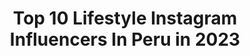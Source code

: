 ---
title: Top 10 Lifestyle Instagram Influencers In Peru in 2023
description: >-
  Find top lifestyle Instagram influencers in Peru in 2023. Most popular hashtags: #ootd #publicidad #girl #outfits.
platform: Instagram
hits: 100
text_top: See the best Instagram profiles on inBeat.
text_bottom: inBeat aggregates 100 Instagram influencers like this in Peru for you to pitch.
profiles:
  - username: "margotvaldez"
    fullname: >-
      🤍 𝕸𝖆𝖗𝖌𝖔𝖙 𝖁𝖆𝖑𝖉𝖊𝖟 🤍
    bio: >-
      YouTube ✨ Tiktok ✨ Lifestyle Tiktok: margocitavaldez (+86k) Cod Rappi: margotvaldez 🛵 STORE: @margotvaldez.store ⬇️ Donde compró mis ZAPATILLAS
    location: "Peru"
    followers: 57569
    engagement: 645
    commentsToLikes: 0.156104
    id: ck5bxst6yocqq0i117t7ri0l8
    verified: false
    hashtags: "#urbanstyle, #ootd, #converse, #mood"
  - username: "brisabraunl"
    fullname: >-
      Brisa Braun
    bio: >-
      <create your own happiness> 🌿 Healthy lifestyle 📍 Trujillo, Perú 💚 Feminista 💜 DM/Email for Collabs
    location: "Peru"
    followers: 6979
    engagement: 1486
    commentsToLikes: 0.046136
    id: ck6ti4oe401570j71jif3dfqp
    verified: false
    hashtags: "#fitnessmotivation, #feelingblessed, #love, #nature"
  - username: "johanaadelacruz"
    fullname: >-
      Johanna De La Cruz
    bio: >-
      para el que cree, todo es posible ❤️ 🇵🇪 lima, peru 🎥 YouTuber 🙌🏼 18 años 🛍 @newbright.pe | 🍓 @johanna.lifestyle 📩 johanna03delacruz@gmail.com
    location: "Peru"
    followers: 236504
    engagement: 702
    commentsToLikes: 0.012838
    id: ck15pnl2pyr6w0i19ki6mmn16
    verified: false
    hashtags: "#amigas, #bowldeavena, #oatmeal, #receta"
  - username: "pierina_dg"
    fullname: >-
      Pierina De La Borda Gotuzzo
    bio: >-
      Comunicadora Social Lifestyle Blogger 🍃 @qhalella.pe 🎭Actriz 📍Arequipeña en Lima 📩 pieri_dbg@hotmail.com AREQUIPA ❤️⬇️⬇️
    location: "Peru"
    followers: 28511
    engagement: 263
    commentsToLikes: 0.082306
    id: ck0u81ats66gj0i19ly75nquv
    verified: false
    hashtags: "#lookoftheday, #girl, #ootd, #outfitoftheday"
  - username: "claudiamezarosas"
    fullname: >-
      CLAUDIA MEZA
    bio: >-
      Model Lifestyle Founder @morenabycm 📍Perú Colaboraciones al DM 📩
    location: "Peru"
    followers: 23213
    engagement: 237
    commentsToLikes: 0.328876
    id: ck134l3hqwybc0i19te2gj1v2
    verified: false
    hashtags: "#publicidad, #peru, #model, #peruviangirl"
  - username: "antonellaleguab"
    fullname: >-
      Anto Legua B
    bio: >-
      Founder @el_closetdeanto @beautyfashion.peru Girl Boss | Fashion | Travel | Lifestyle | MakeUp ✉ antonellaleguab@gmail.com 📌 Perú
    location: "Peru"
    followers: 82062
    engagement: 128
    commentsToLikes: 0.179357
    id: ck6u904yrupf20j711z5lc25b
    verified: false
    hashtags: "#dknychallenge, #dknystories, #publicidad, #celebremostodo"
  - username: "bocinsdemi"
    fullname: >-
      m e n e 🌿
    bio: >-
      Mamá de Abril maternidad • deco • lifestyle 📩 collabs: menebocinsdemi@gmail.com YouTube:
    location: "Peru"
    followers: 7905
    engagement: 977
    commentsToLikes: 0.033768
    id: ckap2thx3095h0i780a6swlrh
    verified: false
    hashtags: "#mamaprimeriza, #ajetreadaviida, #sorprendenteviida, #alittlebeautyeveryday"
  - username: "marana.gm"
    fullname: >-
      Majo y Analu - Content Creator
    bio: >-
      Nos dicen chis Moda - lifestyle ♡ Fundadoras de @almarosa.pe ♡ Contact.marana@gmail.com
    location: "Peru"
    followers: 35884
    engagement: 253
    commentsToLikes: 0.042316
    id: ck1397rc6jylw0i190heewaet
    verified: false
    hashtags: "#fashiontip, #looks, #ootd, #inspoun"
  - username: "alessandra.salazar"
    fullname: >-
      Alessandra Salazar
    bio: >-
      Estudiante de publicidad📍Based in Lima 🎒 Travel | Reader | Fashion | Lifestyle
    location: "Peru"
    followers: 7618
    engagement: 602
    commentsToLikes: 0.052222
    id: ck8t1m991w8eu0j78q7w267lq
    verified: false
    hashtags: "#bffs"
  - username: "aleventuro"
    fullname: >-
      Alexandra Venturo
    bio: >-
      Mami de Aria 👼🏽💓 Pastelera y Cocinera Fundadora y Creadora de @laneverafit Healthy Lifestyle💚 ♏️ Scorpio 👁
    location: "Peru"
    followers: 45909
    engagement: 458
    commentsToLikes: 0.012655
    id: ck6tisb7j1bsv0j718bgp7ozy
    verified: false
    hashtags: "#mybaby, #momlife, #babya, #babygirl"
---